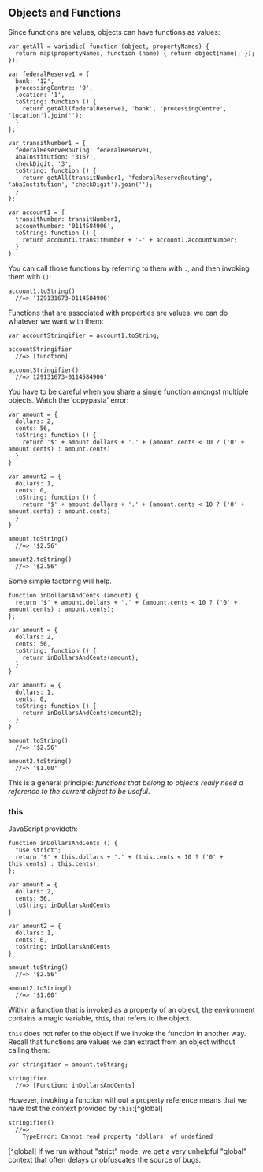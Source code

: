 ## Objects and Functions

Since functions are values, objects can have functions as values:

    var getAll = variadic( function (object, propertyNames) {
      return map(propertyNames, function (name) { return object[name]; });
    });

    var federalReserve1 = {
      bank: '12',
      processingCentre: '9',
      location: '1',
      toString: function () {
        return getAll(federalReserve1, 'bank', 'processingCentre', 'location').join('');
      }
    };

    var transitNumber1 = {
      federalReserveRouting: federalReserve1,
      abaInstitution: '3167',
      checkDigit: '3',
      toString: function () {
        return getAll(transitNumber1, 'federalReserveRouting', 'abaInstitution', 'checkDigit').join('');
      }
    };

    var account1 = {
      transitNumber: transitNumber1,
      accountNumber: '0114584906',
      toString: function () {
        return account1.transitNumber + '-' + account1.accountNumber;
      }
    }

You can call those functions by referring to them with `.`, and then invoking them with `()`:

    account1.toString()
      //=> '129131673-0114584906'

Functions that are associated with properties are values, we can do whatever we want with them:

    var accountStringifier = account1.toString;

    accountStringifier
      //=> [function]

    accountStringifier()
      //=> 129131673-0114584906'

You have to be careful when you share a single function amongst multiple objects. Watch the 'copypasta' error:

    var amount = {
      dollars: 2,
      cents: 56,
      toString: function () {
        return '$' + amount.dollars + '.' + (amount.cents < 10 ? ('0' + amount.cents) : amount.cents)
      }
    }

    var amount2 = {
      dollars: 1,
      cents: 0,
      toString: function () {
        return '$' + amount.dollars + '.' + (amount.cents < 10 ? ('0' + amount.cents) : amount.cents)
      }
    }

    amount.toString()
      //=> '$2.56'

    amount2.toString()
      //=> '$2.56'

Some simple factoring will help.

    function inDollarsAndCents (amount) {
      return '$' + amount.dollars + '.' + (amount.cents < 10 ? ('0' + amount.cents) : amount.cents);
    };

    var amount = {
      dollars: 2,
      cents: 56,
      toString: function () {
        return inDollarsAndCents(amount);
      }
    }

    var amount2 = {
      dollars: 1,
      cents: 0,
      toString: function () {
        return inDollarsAndCents(amount2);
      }
    }

    amount.toString()
      //=> '$2.56'

    amount2.toString()
      //=> '$1.00'

This is a general principle: *functions that belong to objects really need a reference to the current object to be useful*.

### this

JavaScript provideth:

    function inDollarsAndCents () {
      "use strict";
      return '$' + this.dollars + '.' + (this.cents < 10 ? ('0' + this.cents) : this.cents);
    };

    var amount = {
      dollars: 2,
      cents: 56,
      toString: inDollarsAndCents
    }

    var amount2 = {
      dollars: 1,
      cents: 0,
      toString: inDollarsAndCents
    }

    amount.toString()
      //=> '$2.56'

    amount2.toString()
      //=> '$1.00'

Within a function that is invoked as a property of an object, the environment contains a magic variable, `this`, that refers to the object.

`this` does not refer to the object if we invoke the function in another way. Recall that functions are values we can extract from an object without calling them:

    var stringifier = amount.toString;

    stringifier
      //=> [Function: inDollarsAndCents]

However, invoking a function without a property reference means that we have lost the context provided by `this`:[^global]

    stringifier()
      //=>
        TypeError: Cannot read property 'dollars' of undefined

[^global] If we run without "strict" mode, we get a very unhelpful "global" context that often delays or obfuscates the source of bugs.